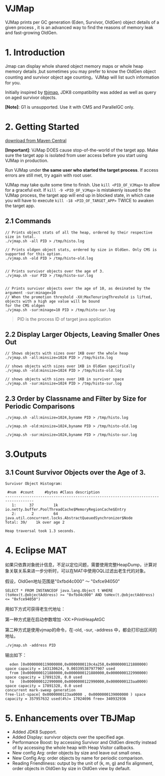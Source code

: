# VJMap

VJMap prints per GC generation (Eden, Survivor, OldGen) object details of a given process , it is an advanced way to find the reasons of memory leak and fast-growing OldGen.

# 1. Introduction

Jmap can display whole shared object memory maps or whole heap memory details ,but sometimes you may prefer to know the OldGen object counting and survivor object age counting，VJMap will list such information for you.

Initially inspired by [tbjmap](https://github.com/alibaba/TBJMap), JDK8 compatibility was added as well as query on aged 
survivor objects.

**[Note]**: G1 is unsupported.  Use it with CMS and ParallelGC only.

# 2. Getting Started

[download from Maven Central](http://repo1.maven.org/maven2/com/vip/vjtools/vjmap/1.0.2/vjmap-1.0.2.zip)

**[Important]**: VJMap DOES cause stop-of-the-world of the target app. Make sure the target app is isolated from user 
access before you start using VJMap in production.

Run VJMap under **the same user who started the target process**. If access errors are still met, try again with 
root user.

VJMap may take quite some time to finish. Use `kill <PID_OF_VJMap>` to allow for a graceful exit. If `kill -9 <PID_OF_VJMap>` 
is mistakenly issued to the VJMap process, the target app will end up in blocked state, in which case you will have to 
execute `kill -18 <PID_OF_TARGET_APP>` TWICE to awaken the target app.

## 2.1 Commands

```
// Prints object stats of all the heap, ordered by their respective size in total.
./vjmap.sh -all PID > /tmp/histo.log

// Prints oldgen object stats, ordered by size in OldGen. Only CMS is supported for this option. 
./vjmap.sh -old PID > /tmp/histo-old.log


// Prints survivor objects over the age of 3.
./vjmap.sh -sur PID > /tmp/histo-sur.log


// Prints survivor objects over the age of 10, as desinated by the argument -sur:minage=10
// When the promotion threshold -XX:MaxTenuringThreshold is lifted, objects with a high age value will be bound 
for the CMS oldgen
./vjmap.sh -sur:minage=10 PID > /tmp/histo-sur.log
```

> PID is the process ID of target java application

## 2.2 Display Larger Objects, Leaving Smaller Ones Out

```
// Shows objects with sizes over 1KB over the whole heap
./vjmap.sh -all:minsize=1024 PID > /tmp/histo.log

// shows objects with sizes over 1KB in OldGen specifically 
./vjmap.sh -old:minsize=1024 PID > /tmp/histo-old.log

// shows objects with sizes over 1KB in survivor space 
./vjmap.sh -sur:minsize=1024 PID > /tmp/histo-sur.log
```

## 2.3 Order by Classname and Filter by Size for Periodic Comparisons

```
./vjmap.sh -all:minsize=1024,byname PID > /tmp/histo.log

./vjmap.sh -old:minsize=1024,byname PID > /tmp/histo-old.log

./vjmap.sh -sur:minsize=1024,byname PID > /tmp/histo-sur.log
```

# 3.Outputs

## 3.1 Count Survivor Objects over the Age of 3.

```
Survivor Object Histogram:

 #num  #count     #bytes #Class description
-----------------------------------------------------------------------------------
   1:      37         1k io.netty.buffer.PoolThreadCache$MemoryRegionCache$Entry
   2:       2         64 java.util.concurrent.locks.AbstractQueuedSynchronizer$Node
Total: 39/    1k over age 2

Heap traversal took 1.3 seconds.
```



# 4. Eclipse MAT

如果只依靠对象统计信息，不足以定位问题，需要使用完整HeapDump，计算对象关联关系来进一步分析时，可以在MAT中使用OQL过滤出老生代的对象。

假设，OldGen地址范围是"0xfbd4c000" ～ "0xfce94050"

```
SELECT * FROM INSTANCEOF java.lang.Object t WHERE (toHex(t.@objectAddress) >= "0xfbd4c000" AND toHex(t.@objectAddress) <= "0xfce94050")
```

用如下方式可获得老生代地址：

第一种方式是在启动参数增加 -XX:+PrintHeapAtGC

第二种方式是使用vjmap的命令，在-old, -sur, -address 中，都会打印出区间的地址。 

```
./vjmap.sh -address PID

``` 

输出如下：
```
  eden [0x0000000119000000,0x0000000119c4a258,0x0000000121880000) space capacity = 143130624, 9.003395387977907 used
  from [0x0000000121880000,0x0000000121880000,0x0000000122990000) space capacity = 17891328, 0.0 used
  to   [0x0000000122990000,0x0000000122990000,0x0000000123aa0000) space capacity = 17891328, 0.0 used
concurrent mark-sweep generation
free-list-space[ 0x0000000123aa0000 , 0x0000000139000000 ) space capacity = 357957632 used(4%)= 17024696 free= 340932936
```


# 5. Enhancements over TBJMap
* Added JDK8 Support.
* Added Display: survivor objects over the specified age.
* Performance Boost: by accessing Survivor and OldGen directly instead of by accessing the whole heap with Heap Visitor callbacks.
* New config Arg: order objects by size and leave out small ones.
* New Config Arg: order objects by name for periodic comparison.
* Reading Friendliness: output by the unit of (k, m, g) and fix alignment, order objects in OldGen by size in OldGen view by default. 
